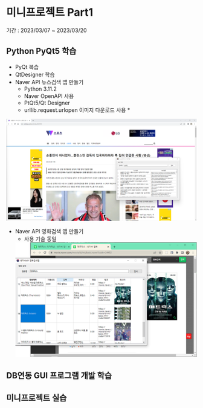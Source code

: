 # 미니프로젝트 Part1
기간 : 2023/03/07 ~ 2023/03/20

## Python PyQt5 학습
- PyQt 복습
- QtDesigner 학습
- Naver API 뉴스검색 앱 만들기
  - Python 3.11.2
  - Naver OpenAPI 사용
  - PtQt5/Qt Designer
  - urllib.request.urlopen 이미지 다운로드 사용 *

<!-- HTML 주석
![네이버뉴스앱](https://github.com/llsuzn/Mini_Projects/blob/main/images/naver_news.png?raw=true)
-->
  <img src="https://github.com/llsuzn/Mini_Projects/blob/main/images/naver_news2.png?raw=true" width=800 />

- Naver API 영화검색 앱 만들기 
  - 사용 기술 동일
  <img src="https://github.com/llsuzn/Mini_Projects/blob/main/images/naver_movie.png?raw=true" width=800 /> 
  

## DB연동 GUI 프로그램 개발 학습

## 미니프로젝트 실습
